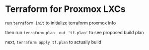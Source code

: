 # Terraform for Proxmox LXCs

run `terraform init` to initialize terraform proxmox info

then run `terraform plan -out 'tf.plan'` to see proposed build plan

next, `terraform apply tf.plan` to actually build

